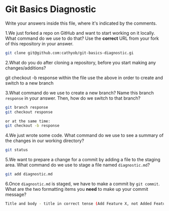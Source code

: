 # Git Basics Diagnostic

Write your answers inside this file, where it's indicated by the comments.

1.We just forked a repo on GitHub and want to start working on it locally.
What command do we use to do that? Use the **correct** URL from your fork of
this repository in your answer.

```sh
git clone git@github.com:cathyob/git-basics-diagnostic.gi
```

2.What do you do after cloning a repository, before you start making any
changes/additions?

git checkout -b response
within the file use the above in order to create and switch to a new branch

3.What command do we use to create a new branch? Name this branch `response`
    in your answer. Then, how do we switch to that branch?

```sh
git branch response
git checkout response

or at the same time:
git checkout -b response
```

4.We just wrote some code. What command do we use to see a summary of the
    changes in our working directory?

```sh
git status
```

5.We want to prepare a change for a commit by adding a file to the staging
    area. What command do we use to stage a file named `diagnostic.md`?

```sh
git add diagnostic.md
```

6.Once `diagnostic.md` is staged, we have to make a commit by `git commit`.
What are the two formatting items you **need** to make up your commit message?

```sh
Title and body - title in correct tense (Add Feature X, not Added Feature X) and short but descriptive body (once it starts getting long that is a sign you did too many things for one commit)
```
